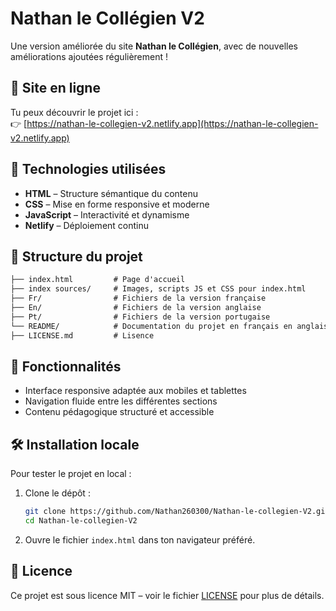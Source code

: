 # Nathan le Collégien V2

Une version améliorée du site **Nathan le Collégien**, avec de nouvelles améliorations ajoutées régulièrement !

## 🚀 Site en ligne

Tu peux découvrir le projet ici :  
👉 [https://nathan-le-collegien-v2.netlify.app](https://nathan-le-collegien-v2.netlify.app)

## 🔧 Technologies utilisées

- **HTML** – Structure sémantique du contenu  
- **CSS** – Mise en forme responsive et moderne  
- **JavaScript** – Interactivité et dynamisme  
- **Netlify** – Déploiement continu  

## 📁 Structure du projet

```markdown
├── index.html         # Page d'accueil
├── index sources/     # Images, scripts JS et CSS pour index.html
├── Fr/                # Fichiers de la version française
├── En/                # Fichiers de la version anglaise
├── Pt/                # Fichiers de la version portugaise
└── README/            # Documentation du projet en français en anglais et en portugais
├── LICENSE.md         # Lisence
```

## 🧪 Fonctionnalités

- Interface responsive adaptée aux mobiles et tablettes  
- Navigation fluide entre les différentes sections  
- Contenu pédagogique structuré et accessible  

## 🛠 Installation locale

Pour tester le projet en local :

1. Clone le dépôt :

   ```bash
   git clone https://github.com/Nathan260300/Nathan-le-collegien-V2.git
   cd Nathan-le-collegien-V2
   ```

2. Ouvre le fichier `index.html` dans ton navigateur préféré.

## 📄 Licence

Ce projet est sous licence MIT – voir le fichier [LICENSE](LICENSE) pour plus de détails.

